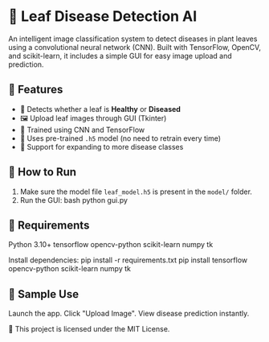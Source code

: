 # 🌿 Leaf Disease Detection AI
An intelligent image classification system to detect diseases in plant leaves using a convolutional neural network (CNN). Built with TensorFlow, OpenCV, and scikit-learn, it includes a simple GUI for easy image upload and prediction.

## 🧠 Features
- 🌱 Detects whether a leaf is **Healthy** or **Diseased**
- 🖼️ Upload leaf images through GUI (Tkinter)
- 🤖 Trained using CNN and TensorFlow
- 💾 Uses pre-trained `.h5` model (no need to retrain every time)
- 🔬 Support for expanding to more disease classes

## 🚀 How to Run
1. Make sure the model file `leaf_model.h5` is present in the `model/` folder.
2. Run the GUI:
bash
python gui.py

## 🧪 Requirements
Python 3.10+
tensorflow
opencv-python
scikit-learn
numpy
tk

Install dependencies:
pip install -r requirements.txt
pip install tensorflow opencv-python scikit-learn numpy tk

## 📸 Sample Use
Launch the app.
Click "Upload Image".
View disease prediction instantly.

📜 This project is licensed under the MIT License.
